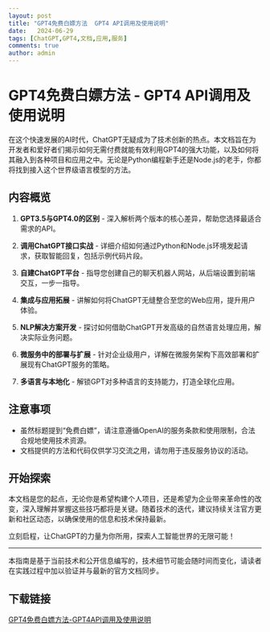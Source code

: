 ```yaml
---
layout: post
title: "GPT4免费白嫖方法  GPT4 API调用及使用说明"
date:   2024-06-29
tags: [ChatGPT,GPT4,文档,应用,服务]
comments: true
author: admin
---
```

# GPT4免费白嫖方法 - GPT4 API调用及使用说明

在这个快速发展的AI时代，ChatGPT无疑成为了技术创新的热点。本文档旨在为开发者和爱好者们揭示如何无需付费就能有效利用GPT4的强大功能，以及如何将其融入到各种项目和应用之中。无论是Python编程新手还是Node.js的老手，你都将找到接入这个世界级语言模型的方法。

## 内容概览

1. **GPT3.5与GPT4.0的区别** - 深入解析两个版本的核心差异，帮助您选择最适合需求的API。
   
2. **调用ChatGPT接口实战** - 详细介绍如何通过Python和Node.js环境发起请求，获取智能回复，包括示例代码片段。

3. **自建ChatGPT平台** - 指导您创建自己的聊天机器人网站，从后端设置到前端交互，一步一指导。

4. **集成与应用拓展** - 讲解如何将ChatGPT无缝整合至您的Web应用，提升用户体验。

5. **NLP解决方案开发** - 探讨如何借助ChatGPT开发高级的自然语言处理应用，解决实际业务问题。

6. **微服务中的部署与扩展** - 针对企业级用户，详解在微服务架构下高效部署和扩展现有ChatGPT服务的策略。

7. **多语言与本地化** - 解锁GPT对多种语言的支持能力，打造全球化应用。

## 注意事项

- 虽然标题提到“免费白嫖”，请注意遵循OpenAI的服务条款和使用限制，合法合规地使用技术资源。
- 文档提供的方法和代码仅供学习交流之用，请勿用于违反服务协议的活动。

## 开始探索

本文档是您的起点，无论你是希望构建个人项目，还是希望为企业带来革命性的改变，深入理解并掌握这些技巧都将是关键。随着技术的迭代，建议持续关注官方更新和社区动态，以确保使用的信息和技术保持最新。

立刻启程，让ChatGPT的力量为你所用，探索人工智能世界的无限可能！

---

本指南是基于当前技术和公开信息编写的，技术细节可能会随时间而变化，请读者在实践过程中加以验证并与最新的官方文档同步。

## 下载链接

[GPT4免费白嫖方法-GPT4API调用及使用说明](https://pan.quark.cn/s/ee8c815488aa)